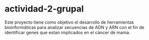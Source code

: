 # actividad-2-grupal
Este proyecto tiene como objetivo el desarrollo de herramientas bioinformáticas para analizar secuencias de ADN y ARN con el fin de identificar genes que estan implicados en el cáncer de mama.
